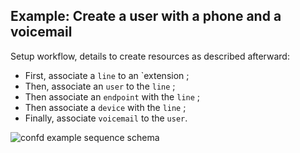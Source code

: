 ## Example: Create a user with a phone and a voicemail

Setup workflow, details to create resources as described afterward:

* First, associate a `line` to an `extension ;
* Then, associate an `user` to the `line` ;
* Then associate an `endpoint` with the `line` ;
* Then associate a `device` with the `line` ;
* Finally, associate `voicemail` to the `user`.

![confd example sequence schema](use-case-user-with-phone-and-voicemail.svg)
